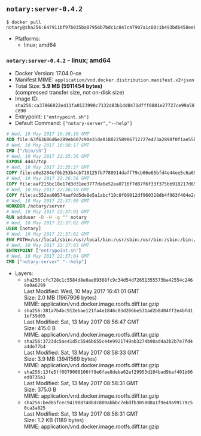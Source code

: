 ## `notary:server-0.4.2`

```console
$ docker pull notary@sha256:647911bf97b035ba07956b7bdc1c847c47907a1c80c1b493bd6458eeb5f05256
```

-	Platforms:
	-	linux; amd64

### `notary:server-0.4.2` - linux; amd64

-	Docker Version: 17.04.0-ce
-	Manifest MIME: `application/vnd.docker.distribution.manifest.v2+json`
-	Total Size: **5.9 MB (5911454 bytes)**  
	(compressed transfer size, not on-disk size)
-	Image ID: `sha256:ca37866022e411fa0123990c7132d83b1dd8471dfff0881e27727ce99a58c890`
-	Entrypoint: `["entrypoint.sh"]`
-	Default Command: `["notary-server","--help"]`

```dockerfile
# Wed, 10 May 2017 16:38:16 GMT
ADD file:63f63606d6e289eb607c90e31de81802258906712727e473a2898f0f1ae55bb5 in / 
# Wed, 10 May 2017 16:38:17 GMT
CMD ["/bin/sh"]
# Wed, 10 May 2017 22:35:36 GMT
EXPOSE 4443/tcp
# Wed, 10 May 2017 22:35:37 GMT
COPY file:e0e3204ef0b253b4cb710125fb7780914daff79cb06e65bfd4e44ee5c6a69a75 in /notary/server/ 
# Wed, 10 May 2017 22:36:58 GMT
COPY file:aaf215bc18e17d3d31ee3777da6e52ea0716f7d87f6f33f375bb918217d65f6a in /notary/server/ 
# Wed, 10 May 2017 22:36:59 GMT
COPY file:ac552ea00574aaf9d5de8e5a1abcf10c8f09012df960328db4f963f404e2d409 in /notary/server/ 
# Wed, 10 May 2017 22:37:00 GMT
WORKDIR /notary/server
# Wed, 10 May 2017 22:37:01 GMT
RUN adduser -D -H -g "" notary
# Wed, 10 May 2017 22:37:02 GMT
USER [notary]
# Wed, 10 May 2017 22:37:02 GMT
ENV PATH=/usr/local/sbin:/usr/local/bin:/usr/sbin:/usr/bin:/sbin:/bin:/notary/server
# Wed, 10 May 2017 22:37:03 GMT
ENTRYPOINT ["entrypoint.sh"]
# Wed, 10 May 2017 22:37:04 GMT
CMD ["notary-server" "--help"]
```

-	Layers:
	-	`sha256:cfc728c1c5584d8e0ae69368fc9c34d54d72651355573ba42554c2469a0a6299`  
		Last Modified: Wed, 10 May 2017 16:41:01 GMT  
		Size: 2.0 MB (1967906 bytes)  
		MIME: application/vnd.docker.image.rootfs.diff.tar.gzip
	-	`sha256:381a7b4bc912ebae121fa4e1846c03d266be531ad2b8d04ff2e4bfd11ef39d05`  
		Last Modified: Sat, 13 May 2017 08:56:47 GMT  
		Size: 415.0 B  
		MIME: application/vnd.docker.image.rootfs.diff.tar.gzip
	-	`sha256:3723dc5ae41d5c5546b655c44e9921749ab3274b98ad4a3b2b7e7fd4a4de77b4`  
		Last Modified: Sat, 13 May 2017 08:58:33 GMT  
		Size: 3.9 MB (3941569 bytes)  
		MIME: application/vnd.docker.image.rootfs.diff.tar.gzip
	-	`sha256:13fe5ff0079008106ff9e6fae8deba62ef29953d104bad9baf401b66ed0735a1`  
		Last Modified: Sat, 13 May 2017 08:58:31 GMT  
		Size: 375.0 B  
		MIME: application/vnd.docker.image.rootfs.diff.tar.gzip
	-	`sha256:bed85fcec941908748bdc809abbbc7ebdfb305808a1f9e49a99179c50ca3a825`  
		Last Modified: Sat, 13 May 2017 08:58:31 GMT  
		Size: 1.2 KB (1189 bytes)  
		MIME: application/vnd.docker.image.rootfs.diff.tar.gzip
